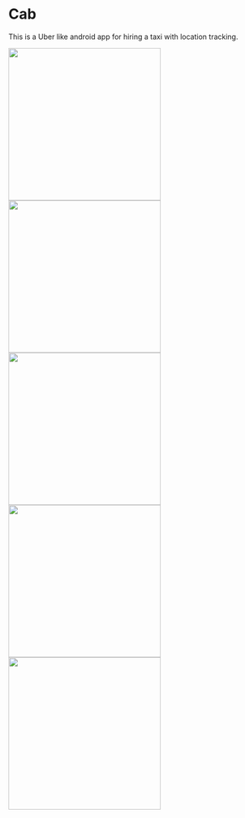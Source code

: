 # Cab
This is a Uber like android app for hiring a taxi with location tracking.

<p float="left">

<img src="https://user-images.githubusercontent.com/33950324/95623403-d3368280-0a92-11eb-872f-eb971ea32e95.jpg" width="300"/>
<img src="https://user-images.githubusercontent.com/33950324/95623405-d3368280-0a92-11eb-81cc-d4e83b4e1284.jpg" width="300"/>

<img src="https://user-images.githubusercontent.com/33950324/95623399-d16cbf00-0a92-11eb-8d09-140a615d77cc.jpg" width="300"/>

<img src="https://user-images.githubusercontent.com/33950324/95623409-d3cf1900-0a92-11eb-9548-3e619a63a674.jpg" width="300"/>
<img src="https://user-images.githubusercontent.com/33950324/95623408-d3cf1900-0a92-11eb-8883-67ec72395e69.jpg" width="300"/>
</p>

</p>

